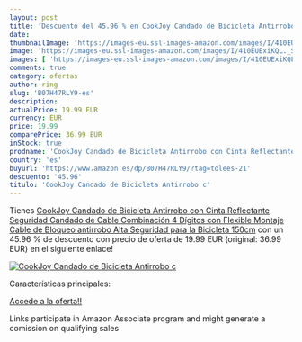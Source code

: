 ```yaml
---
layout: post
title: 'Descuento del 45.96 % en CookJoy Candado de Bicicleta Antirrobo c'
date: 
thumbnailImage: 'https://images-eu.ssl-images-amazon.com/images/I/410EUExiKQL._SL200_.jpg'
image: 'https://images-eu.ssl-images-amazon.com/images/I/410EUExiKQL._SL200_.jpg'
images: [ 'https://images-eu.ssl-images-amazon.com/images/I/410EUExiKQL._SL200_.jpg' ]
comments: true
category: ofertas
author: ring
slug: 'B07H47RLY9-es'
description:
actualPrice: 19.99 EUR
currency: EUR
price: 19.99
comparePrice: 36.99 EUR
inStock: true
prodname: 'CookJoy Candado de Bicicleta Antirrobo con Cinta Reflectante Seguridad Candado de Cable Combinación 4 Dígitos con Flexible Montaje Cable de Bloqueo antirrobo Alta Seguridad para la Bicicleta 150cm'
country: 'es'
buyurl: 'https://www.amazon.es/dp/B07H47RLY9/?tag=tolees-21'
descuento: '45.96'
titulo: 'CookJoy Candado de Bicicleta Antirrobo c'
---
```


Tienes [CookJoy Candado de Bicicleta Antirrobo con Cinta Reflectante Seguridad Candado de Cable Combinación 4 Dígitos con Flexible Montaje Cable de Bloqueo antirrobo Alta Seguridad para la Bicicleta 150cm](https://www.amazon.es/dp/B07H47RLY9/?tag=tolees-21) con un 45.96 % de descuento con precio de oferta de 19.99 EUR (original: 36.99 EUR) en el siguiente enlace!

[![CookJoy Candado de Bicicleta Antirrobo c](https://images-eu.ssl-images-amazon.com/images/I/410EUExiKQL._SL200_.jpg)](https://www.amazon.es/dp/B07H47RLY9/?tag=tolees-21)

Características principales:


[Accede a la oferta!!](https://www.amazon.es/dp/B07H47RLY9/?tag=tolees-21)

Links participate in Amazon Associate program and might generate a comission on qualifying sales


